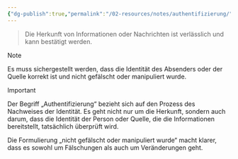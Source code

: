 ```yaml
---
{"dg-publish":true,"permalink":"/02-resources/notes/authentifizierung/","tags":["sicherheit/it-sicherheit"],"noteIcon":"","updated":"2025-09-27T01:32:43.871+02:00"}
---
```


>Die Herkunft von Informationen oder Nachrichten ist verlässlich und kann bestätigt werden.

>[!note] 
>Es muss sichergestellt werden, dass die Identität des Absenders oder der Quelle korrekt ist und nicht gefälscht oder manipuliert wurde.

>[!important] 
>Der Begriff „Authentifizierung“ bezieht sich auf den Prozess des Nachweises der Identität.
>Es geht nicht nur um die Herkunft, sondern auch darum, dass die Identität der Person oder Quelle, die die Informationen bereitstellt, tatsächlich überprüft wird.
>
>Die Formulierung „nicht gefälscht oder manipuliert wurde“ macht klarer, dass es sowohl um Fälschungen als auch um Veränderungen geht.

